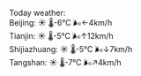 Today weather:  
Beijing: ☀️   🌡️-6°C 🌬️←4km/h  
Tianjin: ☀️   🌡️-5°C 🌬️↑12km/h  
Shijiazhuang: ☀️   🌡️-5°C 🌬️↓7km/h  
Tangshan: ☀️   🌡️-7°C 🌬️↗4km/h  
